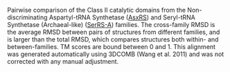 Pairwise comparison of the Class II catalytic domains from the Non-discriminating Aspartyl-tRNA Synthetase (<a href='/class2/asp2'>AsxRS</a>) and Seryl-tRNA Synthetase (Archaeal-like) (<a href='/class2/ser2'>SerRS-A</a>) families. 
	The cross-family RMSD is the average RMSD between pairs of structures from different families, and is
	 larger than the total RMSD, which compares structures both within- and between-families. TM scores are bound between 0 and 1. 
	 This alignment was generated automatically using 3DCOMB (Wang et al. 2011) and was not corrected with any manual adjustment.
